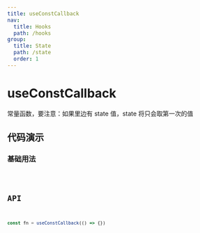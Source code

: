 ```yaml
---
title: useConstCallback
nav:
  title: Hooks
  path: /hooks
group:
  title: State
  path: /state
  order: 1
---
```


# useConstCallback

常量函数，要注意：如果里边有 state 值，state 将只会取第一次的值

## 代码演示

### 基础用法

<code src="./demo/demo1.tsx" />

## API

```typescript
const fn = useConstCallback(() => {})
```
